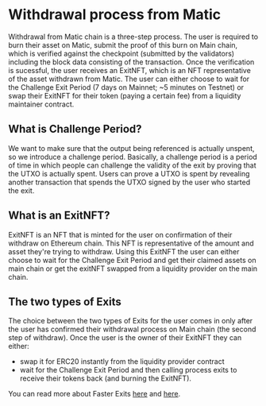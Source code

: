 # Withdrawal process from Matic

Withdrawal from Matic chain is a three-step process. The user is required to burn their asset on Matic, submit the proof of this burn on Main chain, which is verified against the checkpoint (submitted by the validators) including the block data consisting of the transaction. Once the verification is sucessful, the user receives an ExitNFT, which is an NFT representative of the asset withdrawn from Matic. The user can either choose to wait for the Challenge Exit Period (7 days on Mainnet; ~5 minutes on Testnet) or swap their ExitNFT for their token (paying a certain fee) from a liquidity maintainer contract. 

## What is Challenge Period?

We want to make sure that the output being referenced is actually unspent, so we introduce a challenge period. Basically, a challenge period is a period of time in which people can challenge the validity of the exit by proving that the UTXO is actually spent. Users can prove a UTXO is spent by revealing another transaction that spends the UTXO signed by the user who started the exit.

## What is an ExitNFT?

ExitNFT is an NFT that is minted for the user on confirmation of their withdraw on Ethereum chain. This NFT is representative of the amount and asset they're trying to withdraw. Using this ExitNFT the user can either choose to wait for the Challenge Exit Period and get their claimed assets on main chain or get the exitNFT swapped from a liquidity provider on the main chain. 

## The two types of Exits

The choice between the two types of Exits for the user comes in only after the user has confirmed their withdrawal process on Main chain (the second step of withdraw). Once the user is the owner of their ExitNFT they can either:
- swap it for ERC20 instantly from the liquidity provider contract
- wait for the Challenge Exit Period and then calling process exits to receive their tokens back (and burning the ExitNFT).

You can read more about Faster Exits [here](https://medium.com/matic-network/enabling-faster-plasma-exits-3ca5a936f215) and [here](https://blog.matic.network/faster-plasma-exits-with-nuo/).
